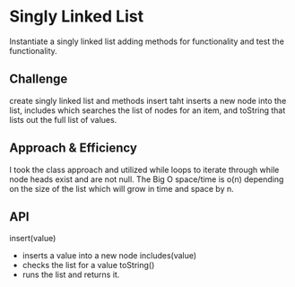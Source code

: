 # Singly Linked List
<!-- Short summary or background information -->
Instantiate a singly linked list adding methods for functionality and test the functionality.

## Challenge
<!-- Description of the challenge -->
create singly linked list and methods insert taht inserts a new node into the list, includes which searches the list of nodes for an item, and toString that lists out the full list of values.

## Approach & Efficiency
<!-- What approach did you take? Why? What is the Big O space/time for this approach? -->
I took the class approach and utilized while loops to iterate through while node heads exist and are not null. The Big O space/time is o(n) depending on the size of the list which will grow in time and space by n.

## API
<!-- Description of each method publicly available to your Linked List -->
insert(value)
- inserts a value into a new node
includes(value)
- checks the list for a value
toString()
- runs the list and returns it.